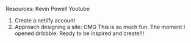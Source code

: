 Resources: Kevin Powell Youtube

1. Create a netlify account
2. Approach designing a site:
OMG This is so much fun. The moment I opened dribbble. Ready to be inspired and create!!! 
